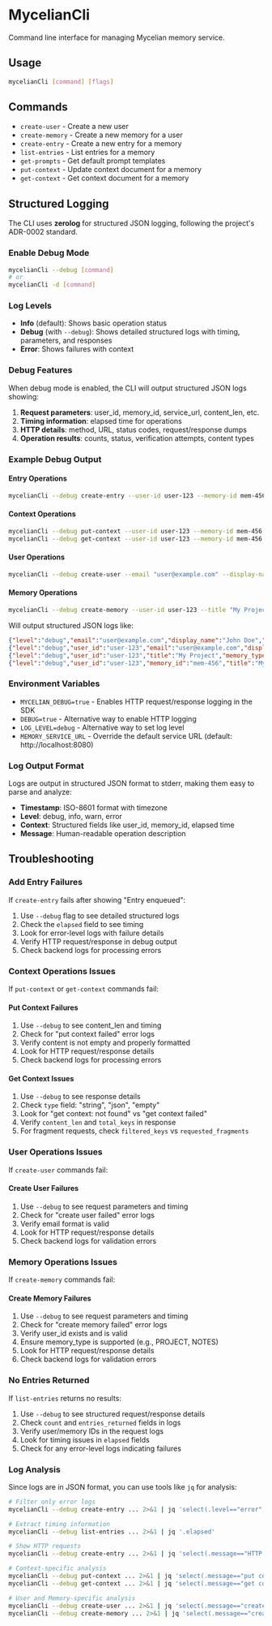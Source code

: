 # MycelianCli

Command line interface for managing Mycelian memory service.

## Usage

```bash
mycelianCli [command] [flags]
```

## Commands

- `create-user` - Create a new user
- `create-memory` - Create a new memory for a user  
- `create-entry` - Create a new entry for a memory
- `list-entries` - List entries for a memory
- `get-prompts` - Get default prompt templates
- `put-context` - Update context document for a memory
- `get-context` - Get context document for a memory

## Structured Logging

The CLI uses **zerolog** for structured JSON logging, following the project's ADR-0002 standard.

### Enable Debug Mode

```bash
mycelianCli --debug [command]
# or
mycelianCli -d [command]
```

### Log Levels

- **Info** (default): Shows basic operation status
- **Debug** (with `--debug`): Shows detailed structured logs with timing, parameters, and responses
- **Error**: Shows failures with context

### Debug Features

When debug mode is enabled, the CLI will output structured JSON logs showing:

1. **Request parameters**: user_id, memory_id, service_url, content_len, etc.
2. **Timing information**: elapsed time for operations
3. **HTTP details**: method, URL, status codes, request/response dumps
4. **Operation results**: counts, status, verification attempts, content types

### Example Debug Output

#### Entry Operations
```bash
mycelianCli --debug create-entry --user-id user-123 --memory-id mem-456 --raw-entry "test" --summary "test summary"
```

#### Context Operations
```bash
mycelianCli --debug put-context --user-id user-123 --memory-id mem-456 --content "active context data"
mycelianCli --debug get-context --user-id user-123 --memory-id mem-456
```

#### User Operations
```bash
mycelianCli --debug create-user --email "user@example.com" --display-name "John Doe" --time-zone "UTC"
```

#### Memory Operations
```bash
mycelianCli --debug create-memory --user-id user-123 --title "My Project" --memory-type "PROJECT" --description "Project notes"
```

Will output structured JSON logs like:
```json
{"level":"debug","email":"user@example.com","display_name":"John Doe","time_zone":"UTC","service_url":"http://localhost:8080","time":"2025-07-27T13:48:16-07:00","message":"creating user"}
{"level":"debug","user_id":"user-123","email":"user@example.com","display_name":"John Doe","time_zone":"UTC","elapsed":0.045,"time":"2025-07-27T13:48:16-07:00","message":"create user completed"}
{"level":"debug","user_id":"user-123","title":"My Project","memory_type":"PROJECT","description":"Project notes","service_url":"http://localhost:8080","time":"2025-07-27T13:48:16-07:00","message":"creating memory"}
{"level":"debug","user_id":"user-123","memory_id":"mem-456","title":"My Project","memory_type":"PROJECT","elapsed":0.032,"time":"2025-07-27T13:48:16-07:00","message":"create memory completed"}
```

### Environment Variables

- `MYCELIAN_DEBUG=true` - Enables HTTP request/response logging in the SDK
- `DEBUG=true` - Alternative way to enable HTTP logging  
- `LOG_LEVEL=debug` - Alternative way to set log level
- `MEMORY_SERVICE_URL` - Override the default service URL (default: http://localhost:8080)

### Log Output Format

Logs are output in structured JSON format to stderr, making them easy to parse and analyze:

- **Timestamp**: ISO-8601 format with timezone
- **Level**: debug, info, warn, error
- **Context**: Structured fields like user_id, memory_id, elapsed time
- **Message**: Human-readable operation description

## Troubleshooting

### Add Entry Failures

If `create-entry` fails after showing "Entry enqueued":

1. Use `--debug` flag to see detailed structured logs
2. Check the `elapsed` field to see timing
3. Look for error-level logs with failure details
4. Verify HTTP request/response in debug output
5. Check backend logs for processing errors

### Context Operations Issues

If `put-context` or `get-context` commands fail:

#### Put Context Failures
1. Use `--debug` to see content_len and timing
2. Check for "put context failed" error logs
3. Verify content is not empty and properly formatted
4. Look for HTTP request/response details
5. Check backend logs for processing errors

#### Get Context Issues
1. Use `--debug` to see response details
2. Check `type` field: "string", "json", "empty"
3. Look for "get context: not found" vs "get context failed"
4. Verify `content_len` and `total_keys` in response
5. For fragment requests, check `filtered_keys` vs `requested_fragments`

### User Operations Issues

If `create-user` commands fail:

#### Create User Failures
1. Use `--debug` to see request parameters and timing
2. Check for "create user failed" error logs
3. Verify email format is valid
4. Look for HTTP request/response details
5. Check backend logs for validation errors

### Memory Operations Issues

If `create-memory` commands fail:

#### Create Memory Failures
1. Use `--debug` to see request parameters and timing
2. Check for "create memory failed" error logs
3. Verify user_id exists and is valid
4. Ensure memory_type is supported (e.g., PROJECT, NOTES)
5. Look for HTTP request/response details
6. Check backend logs for validation errors

### No Entries Returned

If `list-entries` returns no results:

1. Use `--debug` to see structured request/response details
2. Check `count` and `entries_returned` fields in logs
3. Verify user/memory IDs in the request logs
4. Look for timing issues in `elapsed` fields
5. Check for any error-level logs indicating failures

### Log Analysis

Since logs are in JSON format, you can use tools like `jq` for analysis:

```bash
# Filter only error logs
mycelianCli --debug create-entry ... 2>&1 | jq 'select(.level=="error")'

# Extract timing information
mycelianCli --debug list-entries ... 2>&1 | jq '.elapsed'

# Show HTTP requests
mycelianCli --debug create-entry ... 2>&1 | jq 'select(.message=="HTTP request")'

# Context-specific analysis
mycelianCli --debug put-context ... 2>&1 | jq 'select(.message=="put context completed") | .elapsed'
mycelianCli --debug get-context ... 2>&1 | jq 'select(.message=="get context completed") | {type, content_len, total_keys}'

# User and Memory-specific analysis
mycelianCli --debug create-user ... 2>&1 | jq 'select(.message=="create user completed") | {user_id, email, elapsed}'
mycelianCli --debug create-memory ... 2>&1 | jq 'select(.message=="create memory completed") | {memory_id, title, memory_type, elapsed}'
```